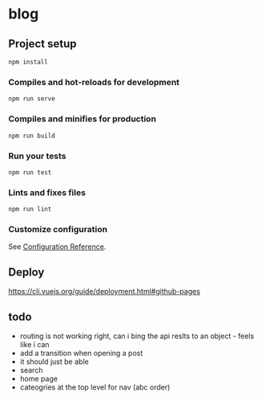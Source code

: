 # blog

## Project setup
```
npm install
```

### Compiles and hot-reloads for development
```
npm run serve
```

### Compiles and minifies for production
```
npm run build
```

### Run your tests
```
npm run test
```

### Lints and fixes files
```
npm run lint
```

### Customize configuration
See [Configuration Reference](https://cli.vuejs.org/config/).

## Deploy
https://cli.vuejs.org/guide/deployment.html#github-pages

## todo
- routing is not working right, can i bing the api reslts to an object - feels like i can
- add a transition when opening a post
- it should just be able
- search
- home page
- cateogries at the top level for nav (abc order)